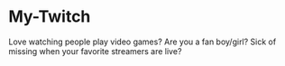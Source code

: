 # My-Twitch
Love watching people play video games? Are you a fan boy/girl? Sick of missing when your favorite streamers are live? 
